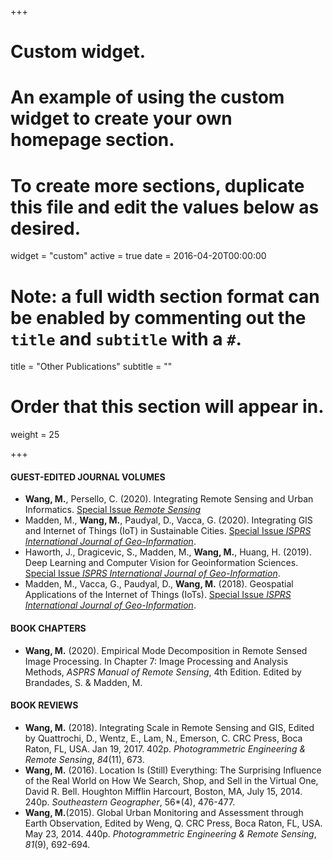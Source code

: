 +++
# Custom widget.
# An example of using the custom widget to create your own homepage section.
# To create more sections, duplicate this file and edit the values below as desired.
widget = "custom"
active = true
date = 2016-04-20T00:00:00

# Note: a full width section format can be enabled by commenting out the `title` and `subtitle` with a `#`.
title = "Other Publications"
subtitle = ""

# Order that this section will appear in.
weight = 25

+++
#### GUEST-EDITED JOURNAL VOLUMES
- **Wang, M.**, Persello, C. (2020). Integrating Remote Sensing and Urban Informatics. [Special Issue *Remote Sensing*](https://www.mdpi.com/journal/remotesensing/special_issues/urban_informatics)
- Madden, M., **Wang, M.**, Paudyal, D., Vacca, G. (2020). Integrating GIS and Internet of Things (IoT) in Sustainable Cities. [Special Issue *ISPRS International Journal of Geo-Information*](https://www.mdpi.com/journal/ijgi/special_issues/GIS_IoT).
- Haworth, J., Dragicevic, S., Madden, M., **Wang, M.**, Huang, H. (2019). Deep Learning and Computer Vision for Geoinformation Sciences. [Special Issue *ISPRS International Journal of Geo-Information*](https://www.mdpi.com/journal/ijgi/special_issues/GIS_IoT).
- Madden, M., Vacca, G., Paudyal, D., **Wang, M.** (2018). Geospatial Applications of the Internet of Things (IoTs). [Special Issue *ISPRS International Journal of Geo-Information*](http://www.mdpi.com/journal/ijgi/special_issues/DeepLearning_Computer_Vision_GeoInformation).

#### BOOK CHAPTERS
- **Wang, M.** (2020). Empirical Mode Decomposition in Remote Sensed Image Processing. In Chapter 7: Image Processing and Analysis Methods, *ASPRS Manual of Remote Sensing*, 4th Edition. Edited by Brandades, S. & Madden, M.

#### BOOK REVIEWS
- **Wang, M.** (2018). Integrating Scale in Remote Sensing and GIS, Edited by Quattrochi, D., Wentz, E., Lam, N., Emerson, C. CRC Press, Boca Raton, FL, USA. Jan 19, 2017. 402p. *Photogrammetric Engineering & Remote Sensing*, *84*(11), 673. 
- **Wang, M.** (2016). Location Is (Still) Everything: The Surprising Influence of the Real World on How We Search, Shop, and Sell in the Virtual One, David R. Bell. Houghton Mifflin Harcourt, Boston, MA, July 15, 2014. 240p. *Southeastern Geographer*, 56*(4), 476-477.
- **Wang, M.**(2015). Global Urban Monitoring and Assessment through Earth Observation, Edited by Weng, Q. CRC Press, Boca Raton, FL, USA. May 23, 2014. 440p. *Photogrammetric Engineering & Remote Sensing*, *81*(9), 692-694.

